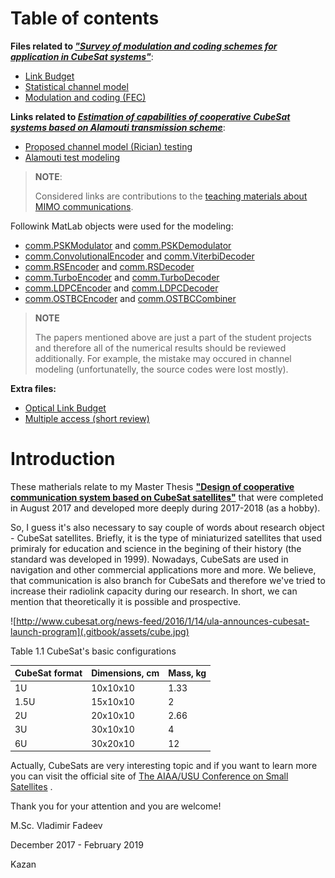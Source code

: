 # Table of contents

**Files related to *["Survey of modulation and coding schemes for application in CubeSat systems"](https://ieeexplore.ieee.org/abstract/document/7997514)***:
* [Link Budget](https://github.com/kirlf/cubesats/blob/master/LinkBudget/LB.ipynb)
* [Statistical channel model](https://github.com/kirlf/cubesats/blob/master/statistical_model.md)
* [Modulation and coding \(FEC\)](https://github.com/kirlf/cubesats/blob/master/fec.md)

**Links related to *[Estimation of capabilities of cooperative CubeSat systems based on Alamouti transmission scheme](https://ieeexplore.ieee.org/document/8456940)***:
* [Proposed channel model (Rician) testing](https://nbviewer.jupyter.org/gist/kirlf/4328eb389b3ddc9a0c350eaed468f870)
* [Alamouti test modeling](https://nbviewer.jupyter.org/gist/kirlf/9587c6859db08e5e813b0650f97c7344)

> **NOTE**:
>
> Considered links are contributions to the [teaching materials about MIMO communications](https://github.com/kirlf/CSP/blob/master/MIMO/README.md).

Followink MatLab objects were used for the modeling:
* [comm.PSKModulator](https://www.mathworks.com/help/comm/ref/comm.pskmodulator-system-object.html?s_tid=doc_ta) and [comm.PSKDemodulator](https://www.mathworks.com/help/comm/ref/comm.pskdemodulator-system-object.html)
* [comm.ConvolutionalEncoder](https://www.mathworks.com/help/comm/ref/comm.convolutionalencoder-system-object.html) and [comm.ViterbiDecoder](https://www.mathworks.com/help/comm/ref/comm.viterbidecoder-system-object.html)
* [comm.RSEncoder](https://www.mathworks.com/help/comm/ref/comm.rsencoder-system-object.html?s_tid=doc_ta) and [comm.RSDecoder](https://www.mathworks.com/help/comm/ref/comm.rsdecoder-system-object.html)
* [comm.TurboEncoder](https://www.mathworks.com/help/comm/ref/comm.turboencoder-system-object.html) and [comm.TurboDecoder](https://www.mathworks.com/help/comm/ref/comm.turbodecoder-system-object.html)
* [comm.LDPCEncoder](https://www.mathworks.com/help/comm/ref/comm.ldpcencoder-system-object.html?s_tid=doc_ta) and [comm.LDPCDecoder](https://www.mathworks.com/help/comm/ref/comm.ldpcdecoder-system-object.html?s_tid=doc_ta)
* [comm.OSTBCEncoder](https://www.mathworks.com/help/comm/ref/comm.ostbcencoder-system-object.html?s_tid=doc_ta) and [comm.OSTBCCombiner](https://www.mathworks.com/help/comm/ref/comm.ostbccombiner-system-object.html)

> **NOTE**
>
> The papers mentioned above are just a part of the student projects and therefore all of the numerical results should be reviewed additionally. For example, the mistake may occured in channel modeling (unfortunatelly, the source codes were lost mostly). 

**Extra files:**
* [Optical Link Budget](https://nbviewer.jupyter.org/gist/kirlf/5374c07342521a32e9c25ee8df95697d)
* [Multiple access (short review)](https://github.com/kirlf/cubesats/blob/master/multiple_access.md)

# Introduction

These matherials relate to my Master Thesis [**"Design of cooperative communication system based on CubeSat satellites"**](http://opac.lbs-ilmenau.gbv.de/DB=1/PPN?PPN=898368146) that were completed in August 2017 and developed more deeply during 2017-2018 (as a hobby).

So, I guess it's also necessary to say couple of words about research object - CubeSat satellites. Briefly, it is the type of miniaturized satellites that used primiraly for education and science in the begining of their history \(the standard was developed in 1999\). Nowadays, CubeSats are used in navigation and other commercial applications more and more. We believe, that communication is also branch for CubeSats and therefore we've tried to increase their radiolink capacity during our research. In short, we can mention that theoretically it is possible and prospective.

![http://www.cubesat.org/news-feed/2016/1/14/ula-announces-cubesat-launch-program](.gitbook/assets/cube.jpg)

  
Table 1.1 CubeSat's basic configurations 

| CubeSat format | Dimensions, cm | Mass, kg |
| :--- | :--- | :--- |
| 1U | 10x10x10 | 1.33 |
| 1.5U | 15x10x10 | 2 |
| 2U | 20x10x10 | 2.66 |
| 3U | 30x10x10 | 4 |
| 6U | 30x20x10 | 12 |

Actually, CubeSats are very interesting topic and if you want to learn more you can visit the official site of [The AIAA/USU Conference on Small Satellites](https://digitalcommons.usu.edu/smallsat/) .

Thank you for your attention and you are welcome!

M.Sc. Vladimir Fadeev

December 2017 - February  2019

Kazan
